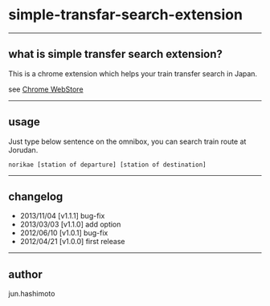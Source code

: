 simple-transfar-search-extension
================================

----
## what is simple transfer search extension?

This is a chrome extension which helps your train transfer search in Japan.

see [Chrome WebStore](https://chrome.google.com/webstore/detail/%E3%81%8B%E3%82%93%E3%81%9F%E3%82%93%E4%B9%97%E6%8F%9B%E6%A4%9C%E7%B4%A2/kngkhcjhnifjebpocnbdnajbdnjfgmad)

----
## usage

Just type below sentence on the omnibox, you can search train route at Jorudan.

    norikae [station of departure] [station of destination]

----
## changelog
* 2013/11/04 [v1.1.1] bug-fix
* 2013/03/03 [v1.1.0] add option
* 2012/06/10 [v1.0.1] bug-fix
* 2012/04/21 [v1.0.0] first release

----
## author
jun.hashimoto
